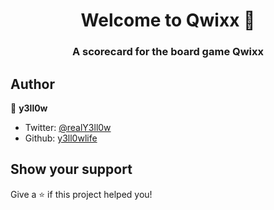 <h1 align="center">Welcome to Qwixx 👋</h1>
<p>
</p>

<h3 align="center">A scorecard for the board game Qwixx</h6>

## Author
👤 **y3ll0w**

* Twitter: [@realY3ll0w](https://twitter.com/realY3ll0w)
* Github: [y3ll0wlife](https://github.com/y3ll0wlife)

## Show your support
Give a ⭐️ if this project helped you!
